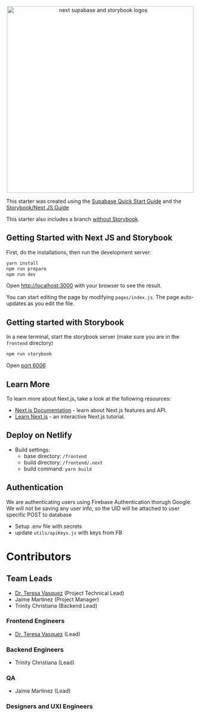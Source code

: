 <div style="text-align: center;">
<img width="500" alt="next supabase and storybook logos" src="https://user-images.githubusercontent.com/29741570/147683398-ea745d9c-efcd-483c-a5be-0f68ea23ace0.png" />
</div>

This starter was created using the [Supabase Quick Start Guide](https://supabase.com/docs/guides/with-nextjs) and the [Storybook/Next JS Guide](https://storybook.js.org/blog/get-started-with-storybook-and-next-js/)

This starter also includes a branch [without Storybook](https://github.com/drteresavasquez/next-supabase-storybook-starter/tree/no-storybook).

## Getting Started with Next JS and Storybook

First, do the installations, then run the development server:

```bash
yarn install
npm run prepare
npm run dev
```

Open [http://localhost:3000](http://localhost:3000) with your browser to see the result.

You can start editing the page by modifying `pages/index.js`. The page auto-updates as you edit the file.
## Getting started with Storybook

In a new terminal, start the storybook server (make sure you are in the `frontend` directory)

```bash
npm run storybook
```

Open [port 6006](http://localhost:6006/)

## Learn More

To learn more about Next.js, take a look at the following resources:

- [Next.js Documentation](https://nextjs.org/docs) - learn about Next.js features and API.
- [Learn Next.js](https://nextjs.org/learn) - an interactive Next.js tutorial.

## Deploy on Netlify
- Build settings:
  - base directory: `/frontend`
  - build directory: `/frontend/.next` 
  - build command: `yarn build`

## Authentication
We are authenticating users using Firebase Authentication thorugh Google.
We will not be saving any user info, so the UID will be attached to user specific POST to database

- Setup .env file with secrets
- update `utils/apiKeys.js` with keys from FB

# Contributors

## Team Leads
- [Dr. Teresa Vasquez](https://github.com/drteresavasquez) (Project Technical Lead)
- Jaime Martinez (Project Manager)
- Trinity Christiana (Backend Lead)

### Frontend Engineers
- [Dr. Teresa Vasquez](https://github.com/drteresavasquez) (Lead)
### Backend Engineers
- Trinity Christiana (Lead)
### QA
- Jaime Martinez (Lead)

### Designers and UXI Engineers
